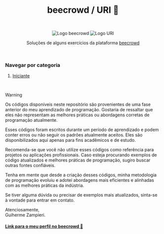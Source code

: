 <h1 align="center">beecrowd / URI 🐝</h1>

<br />

<p align="center">
  <img src="/assets/beecrowd.png" alt="Logo beecrowd" />
  <img src="/assets/uri.png" alt="Logo URI"/>
</p>

<p align="center">Soluções de alguns exercícios da plataforma 
    <a href="https://www.beecrowd.com.br/">beecrowd</a>
</p>

<br />

### Navegar por categoria

1. [Iniciante](https://github.com/GuilhermeDeSaZampieri/BeecrowdPython/Iniciante)


<br />

> [!WARNING]
>
> Os códigos disponíveis neste repositório são provenientes de uma fase anterior do meu aprendizado de programação. Gostaria de ressaltar que eles não representam as melhores práticas ou abordagens corretas de programação atualmente.
>
> Esses códigos foram escritos durante um período de aprendizado e podem conter erros ou não seguir os padrões atualmente aceitos. Eles são disponibilizados aqui apenas para fins acadêmicos e de estudo.
>
> Recomenda-se que você não utilize esses códigos como referência para projetos ou aplicações profissionais. Caso esteja procurando exemplos de código atualizados e melhores práticas de programação, sugiro buscar outras fontes confiáveis.
>
> Tenha em mente que desde a criação desses códigos, minha metodologia de programação evoluiu e adotei abordagens mais eficientes e alinhadas com as melhores práticas da indústria.
>
> Se tiver alguma dúvida ou precisar de exemplos mais atualizados, sinta-se à vontade para entrar em contato.
>
> Atenciosamente,  
> Guiherme Zampieri.

#### [Link para o meu perfil no beecrowd 🤠](https://judge.beecrowd.com/pt/profile/732141)
